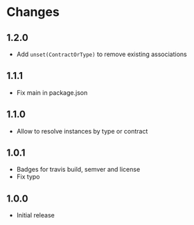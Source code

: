 # Changes

## 1.2.0

- Add `unset(ContractOrType)` to remove existing associations

## 1.1.1

- Fix main in package.json

## 1.1.0

- Allow to resolve instances by type or contract

## 1.0.1

- Badges for travis build, semver and license
- Fix typo

## 1.0.0

- Initial release
